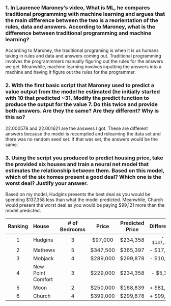 ### **1. In Laurence Maroney’s video, What is ML, he compares traditional programming with machine learning and argues that the main difference between the two is a reorientation of the rules, data and answers.  According to Maroney, what is the difference between traditional programming and machine learning?**

According to Maroney, the traditional programing is when it is us humans taking in rules and data and answers coming out. Traditional programming involves the programmmers manually figuring out the rules for the answers we get. Meanwhile, machine learning involves inputting the answers into a machine and having it figure out the rules for the programmer.

### **2. With the first basic script that Maroney used to predict a value output from the model he estimated (he initially started with 10 that predicted ~31.  Modify the predict function to produce the output for the value 7.  Do this twice and provide both answers.  Are they the same?  Are they different?  Why is this so?**

22.000578 and 22.001621 are the answers I got. These are different answers because the model is recompiled and relearning the data set and there was no random seed set. If that was set, the answers would be the same.

### **3. Using the script you produced to predict housing price, take the provided six houses and train a neural net model that estimates the relationship between them.  Based on this model, which of the six homes present a good deal?  Which one is the worst deal?  Justify your answer.**

Based on my model, Hudgins presents the best deal as you would be spending $137,358 less than what the model predicted. Meanwhile, Church would present the worst deal as you would be paying $99,121 more than the model predicted. 

Ranking | House | # of Bedrooms | Price | Predicted Price | Difference
:---: | :--- | :---: | :---: | :---: | :---:
1 | Hudgins | 3 | $97,000 | $234,358 | `- $137,358`
2 | Mathews | 5 | $347,500 | $365,397 | - $17,897
3 | Mobjack | 4 | $289,000 | $299,878 | - $10,878
4 | New Point Comfort | 3 | $229,000 | $234,358 | - $5,358
5 | Moon | 2 | $250,000 | $168,839 | + $81,161
6 | Church | 4 | $399,000 | $299,878 | + $99,121
